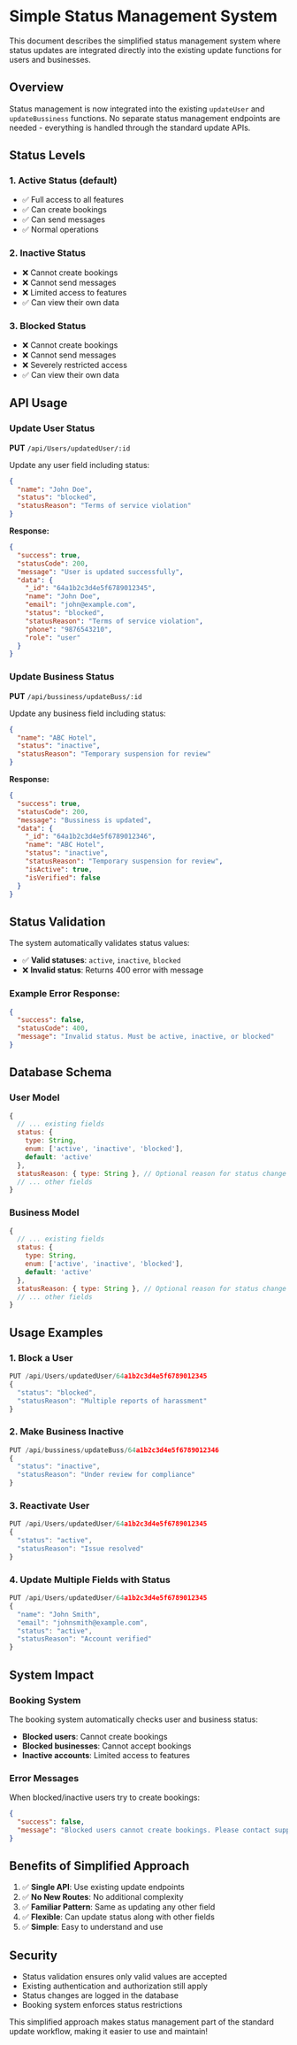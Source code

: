 # Simple Status Management System

This document describes the simplified status management system where status updates are integrated directly into the existing update functions for users and businesses.

## Overview

Status management is now integrated into the existing `updateUser` and `updateBussiness` functions. No separate status management endpoints are needed - everything is handled through the standard update APIs.

## Status Levels

### 1. **Active Status** (default)
- ✅ Full access to all features
- ✅ Can create bookings
- ✅ Can send messages
- ✅ Normal operations

### 2. **Inactive Status**
- ❌ Cannot create bookings
- ❌ Cannot send messages
- ❌ Limited access to features
- ✅ Can view their own data

### 3. **Blocked Status**
- ❌ Cannot create bookings
- ❌ Cannot send messages
- ❌ Severely restricted access
- ✅ Can view their own data

## API Usage

### Update User Status
**PUT** `/api/Users/updatedUser/:id`

Update any user field including status:

```json
{
  "name": "John Doe",
  "status": "blocked",
  "statusReason": "Terms of service violation"
}
```

**Response:**
```json
{
  "success": true,
  "statusCode": 200,
  "message": "User is updated successfully",
  "data": {
    "_id": "64a1b2c3d4e5f6789012345",
    "name": "John Doe",
    "email": "john@example.com",
    "status": "blocked",
    "statusReason": "Terms of service violation",
    "phone": "9876543210",
    "role": "user"
  }
}
```

### Update Business Status
**PUT** `/api/bussiness/updateBuss/:id`

Update any business field including status:

```json
{
  "name": "ABC Hotel",
  "status": "inactive",
  "statusReason": "Temporary suspension for review"
}
```

**Response:**
```json
{
  "success": true,
  "statusCode": 200,
  "message": "Bussiness is updated",
  "data": {
    "_id": "64a1b2c3d4e5f6789012346",
    "name": "ABC Hotel",
    "status": "inactive",
    "statusReason": "Temporary suspension for review",
    "isActive": true,
    "isVerified": false
  }
}
```

## Status Validation

The system automatically validates status values:

- ✅ **Valid statuses**: `active`, `inactive`, `blocked`
- ❌ **Invalid status**: Returns 400 error with message

### Example Error Response:
```json
{
  "success": false,
  "statusCode": 400,
  "message": "Invalid status. Must be active, inactive, or blocked"
}
```

## Database Schema

### User Model
```javascript
{
  // ... existing fields
  status: { 
    type: String, 
    enum: ['active', 'inactive', 'blocked'], 
    default: 'active' 
  },
  statusReason: { type: String }, // Optional reason for status change
  // ... other fields
}
```

### Business Model
```javascript
{
  // ... existing fields
  status: { 
    type: String, 
    enum: ['active', 'inactive', 'blocked'], 
    default: 'active' 
  },
  statusReason: { type: String }, // Optional reason for status change
  // ... other fields
}
```

## Usage Examples

### 1. Block a User
```javascript
PUT /api/Users/updatedUser/64a1b2c3d4e5f6789012345
{
  "status": "blocked",
  "statusReason": "Multiple reports of harassment"
}
```

### 2. Make Business Inactive
```javascript
PUT /api/bussiness/updateBuss/64a1b2c3d4e5f6789012346
{
  "status": "inactive",
  "statusReason": "Under review for compliance"
}
```

### 3. Reactivate User
```javascript
PUT /api/Users/updatedUser/64a1b2c3d4e5f6789012345
{
  "status": "active",
  "statusReason": "Issue resolved"
}
```

### 4. Update Multiple Fields with Status
```javascript
PUT /api/Users/updatedUser/64a1b2c3d4e5f6789012345
{
  "name": "John Smith",
  "email": "johnsmith@example.com",
  "status": "active",
  "statusReason": "Account verified"
}
```

## System Impact

### Booking System
The booking system automatically checks user and business status:

- **Blocked users**: Cannot create bookings
- **Blocked businesses**: Cannot accept bookings
- **Inactive accounts**: Limited access to features

### Error Messages
When blocked/inactive users try to create bookings:

```json
{
  "success": false,
  "message": "Blocked users cannot create bookings. Please contact support."
}
```

## Benefits of Simplified Approach

1. ✅ **Single API**: Use existing update endpoints
2. ✅ **No New Routes**: No additional complexity
3. ✅ **Familiar Pattern**: Same as updating any other field
4. ✅ **Flexible**: Can update status along with other fields
5. ✅ **Simple**: Easy to understand and use

## Security

- Status validation ensures only valid values are accepted
- Existing authentication and authorization still apply
- Status changes are logged in the database
- Booking system enforces status restrictions

This simplified approach makes status management part of the standard update workflow, making it easier to use and maintain!


